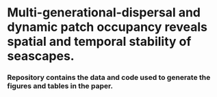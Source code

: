 # Multi-generational-dispersal and dynamic patch occupancy reveals spatial and temporal stability of seascapes.

### Repository contains the data and code used to generate the figures and tables in the paper.
